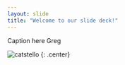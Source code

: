```yaml
---
layout: slide
title: "Welcome to our slide deck!"
---
```


Caption here Greg

![catstello](https://octodex.github.com/images/catstello.png)
{: .center}
